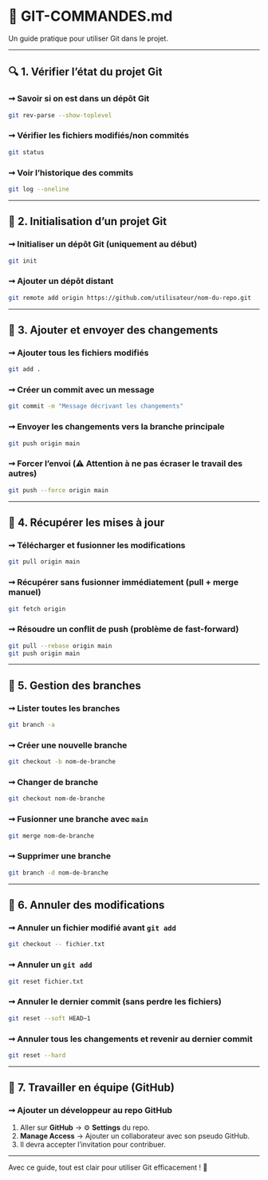 # 📄 GIT-COMMANDES.md

Un guide pratique pour utiliser Git dans le projet.

---

## 🔍 1. Vérifier l’état du projet Git  

### ➞ Savoir si on est dans un dépôt Git  
```sh
git rev-parse --show-toplevel
```

### ➞ Vérifier les fichiers modifiés/non commités  
```sh
git status
```

### ➞ Voir l’historique des commits  
```sh
git log --oneline
```

---

## 🏁 2. Initialisation d’un projet Git  

### ➞ Initialiser un dépôt Git (uniquement au début)  
```sh
git init
```

### ➞ Ajouter un dépôt distant  
```sh
git remote add origin https://github.com/utilisateur/nom-du-repo.git
```

---

## 📄 3. Ajouter et envoyer des changements  

### ➞ Ajouter tous les fichiers modifiés  
```sh
git add .
```

### ➞ Créer un commit avec un message  
```sh
git commit -m "Message décrivant les changements"
```

### ➞ Envoyer les changements vers la branche principale  
```sh
git push origin main
```

### ➞ Forcer l’envoi (⚠️ Attention à ne pas écraser le travail des autres)  
```sh
git push --force origin main
```

---

## 📅 4. Récupérer les mises à jour  

### ➞ Télécharger et fusionner les modifications  
```sh
git pull origin main
```

### ➞ Récupérer sans fusionner immédiatement (pull + merge manuel)  
```sh
git fetch origin
```

### ➞ Résoudre un conflit de push (problème de fast-forward)  
```sh
git pull --rebase origin main
git push origin main
```

---

## 🔀 5. Gestion des branches  

### ➞ Lister toutes les branches  
```sh
git branch -a
```

### ➞ Créer une nouvelle branche  
```sh
git checkout -b nom-de-branche
```

### ➞ Changer de branche  
```sh
git checkout nom-de-branche
```

### ➞ Fusionner une branche avec `main`  
```sh
git merge nom-de-branche
```

### ➞ Supprimer une branche  
```sh
git branch -d nom-de-branche
```

---

## 🔄 6. Annuler des modifications  

### ➞ Annuler un fichier modifié avant `git add`  
```sh
git checkout -- fichier.txt
```

### ➞ Annuler un `git add`  
```sh
git reset fichier.txt
```

### ➞ Annuler le dernier commit (sans perdre les fichiers)  
```sh
git reset --soft HEAD~1
```

### ➞ Annuler tous les changements et revenir au dernier commit  
```sh
git reset --hard
```

---

## 👥 7. Travailler en équipe (GitHub)  

### ➞ Ajouter un développeur au repo GitHub  
1. Aller sur **GitHub** → ⚙️ **Settings** du repo.  
2. **Manage Access** → Ajouter un collaborateur avec son pseudo GitHub.  
3. Il devra accepter l’invitation pour contribuer.  

---

Avec ce guide, tout est clair pour utiliser Git efficacement ! 🚀

